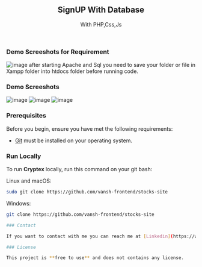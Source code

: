 <div align="center">

  <h2 align="center">SignUP With Database </h2>

  With PHP,Css,Js
</div>

<br />

### Demo Screeshots for Requirement
![image](https://github.com/user-attachments/assets/522e3c2e-7ef7-450d-8a31-9c20c72ae058)
after starting Apache and Sql you need to save your folder or file in Xampp folder into htdocs folder before running code.

### Demo Screeshots
![image](https://github.com/user-attachments/assets/07d4f85c-5417-4dd3-8018-1b3a8f3bd91f)
![image](https://github.com/user-attachments/assets/6d5073ae-2bdb-4264-b3da-765218957e0c)
![image](https://github.com/user-attachments/assets/e1584d1a-76b5-40b7-8eba-8cecd3a8ca18)





### Prerequisites

Before you begin, ensure you have met the following requirements:

- [Git](https://git-scm.com/downloads "Download Git") must be installed on your operating system.

### Run Locally

To run **Cryptex** locally, run this command on your git bash:

Linux and macOS:

```bash
sudo git clone https://github.com/vansh-frontend/stocks-site
```

Windows:

```bash
git clone https://github.com/vansh-frontend/stocks-site

### Contact

If you want to contact with me you can reach me at [Linkedin](https://www.linkedin.com/in/vansh-dhalor-000a7524a/).

### License

This project is **free to use** and does not contains any license.
```
